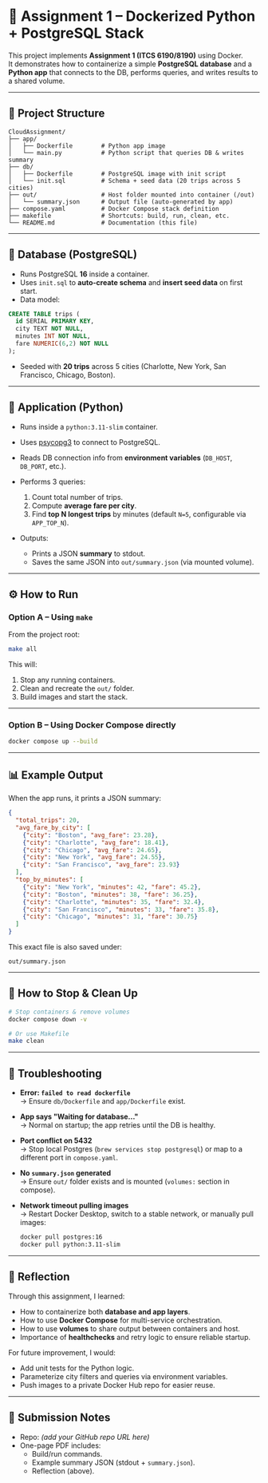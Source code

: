 # 🚀 Assignment 1 – Dockerized Python + PostgreSQL Stack

This project implements **Assignment 1 (ITCS 6190/8190)** using Docker.  
It demonstrates how to containerize a simple **PostgreSQL database** and a **Python app** that connects to the DB, performs queries, and writes results to a shared volume.

---

## 📂 Project Structure
```
CloudAssignment/
├── app/
│   ├── Dockerfile        # Python app image
│   └── main.py           # Python script that queries DB & writes summary
├── db/
│   ├── Dockerfile        # PostgreSQL image with init script
│   └── init.sql          # Schema + seed data (20 trips across 5 cities)
├── out/                  # Host folder mounted into container (/out)
│   └── summary.json      # Output file (auto-generated by app)
├── compose.yaml          # Docker Compose stack definition
├── makefile              # Shortcuts: build, run, clean, etc.
└── README.md             # Documentation (this file)
```

---

## 🐘 Database (PostgreSQL)

- Runs PostgreSQL **16** inside a container.  
- Uses `init.sql` to **auto-create schema** and **insert seed data** on first start.  
- Data model:

```sql
CREATE TABLE trips (
  id SERIAL PRIMARY KEY,
  city TEXT NOT NULL,
  minutes INT NOT NULL,
  fare NUMERIC(6,2) NOT NULL
);
```

- Seeded with **20 trips** across 5 cities (Charlotte, New York, San Francisco, Chicago, Boston).

---

## 🐍 Application (Python)

- Runs inside a `python:3.11-slim` container.  
- Uses [psycopg3](https://www.psycopg.org/psycopg3/) to connect to PostgreSQL.  
- Reads DB connection info from **environment variables** (`DB_HOST`, `DB_PORT`, etc.).  
- Performs 3 queries:
  1. Count total number of trips.  
  2. Compute **average fare per city**.  
  3. Find **top N longest trips** by minutes (default `N=5`, configurable via `APP_TOP_N`).  

- Outputs:
  - Prints a JSON **summary** to stdout.  
  - Saves the same JSON into `out/summary.json` (via mounted volume).

---

## ⚙️ How to Run

### Option A – Using `make`
From the project root:
```bash
make all
```
This will:
1. Stop any running containers.  
2. Clean and recreate the `out/` folder.  
3. Build images and start the stack.  

---

### Option B – Using Docker Compose directly
```bash
docker compose up --build
```

---

## 📊 Example Output

When the app runs, it prints a JSON summary:

```json
{
  "total_trips": 20,
  "avg_fare_by_city": [
    {"city": "Boston", "avg_fare": 23.28},
    {"city": "Charlotte", "avg_fare": 18.41},
    {"city": "Chicago", "avg_fare": 24.65},
    {"city": "New York", "avg_fare": 24.55},
    {"city": "San Francisco", "avg_fare": 23.93}
  ],
  "top_by_minutes": [
    {"city": "New York", "minutes": 42, "fare": 45.2},
    {"city": "Boston", "minutes": 38, "fare": 36.25},
    {"city": "Charlotte", "minutes": 35, "fare": 32.4},
    {"city": "San Francisco", "minutes": 33, "fare": 35.8},
    {"city": "Chicago", "minutes": 31, "fare": 30.75}
  ]
}
```

This exact file is also saved under:
```
out/summary.json
```

---

## 🛑 How to Stop & Clean Up

```bash
# Stop containers & remove volumes
docker compose down -v

# Or use Makefile
make clean
```

---

## 🔧 Troubleshooting

- **Error: `failed to read dockerfile`**  
  → Ensure `db/Dockerfile` and `app/Dockerfile` exist.  

- **App says "Waiting for database..."**  
  → Normal on startup; the app retries until the DB is healthy.  

- **Port conflict on 5432**  
  → Stop local Postgres (`brew services stop postgresql`) or map to a different port in `compose.yaml`.  

- **No `summary.json` generated**  
  → Ensure `out/` folder exists and is mounted (`volumes:` section in compose).  

- **Network timeout pulling images**  
  → Restart Docker Desktop, switch to a stable network, or manually pull images:  
  ```bash
  docker pull postgres:16
  docker pull python:3.11-slim
  ```

---

## 📝 Reflection

Through this assignment, I learned:
- How to containerize both **database and app layers**.  
- How to use **Docker Compose** for multi-service orchestration.  
- How to use **volumes** to share output between containers and host.  
- Importance of **healthchecks** and retry logic to ensure reliable startup.  

For future improvement, I would:
- Add unit tests for the Python logic.  
- Parameterize city filters and queries via environment variables.  
- Push images to a private Docker Hub repo for easier reuse.

---

## 📌 Submission Notes

- Repo: *(add your GitHub repo URL here)*  
- One-page PDF includes:  
  - Build/run commands.  
  - Example summary JSON (stdout + `summary.json`).  
  - Reflection (above).  
